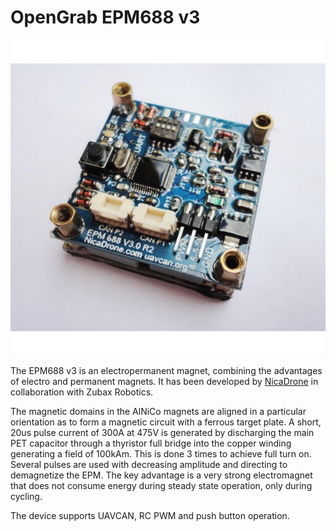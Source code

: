 # OpenGrab EPM688 v3

<img src="image.jpg" class="thumbnail" title="Top view">

The EPM688 v3 is an electropermanent magnet, combining the advantages of electro and permanent magnets.
It has been developed by [NicaDrone](http://nicadrone.com) in collaboration with Zubax Robotics.

The magnetic domains in the AlNiCo magnets are aligned in a particular orientation as to form a magnetic circuit
with a ferrous target plate.
A short, 20us pulse current of 300A at 475V is generated by discharging the main PET capacitor through a
thyristor full bridge into the copper winding generating a field of 100kAm.
This is done 3 times to achieve full turn on.
Several pulses are used with decreasing amplitude and directing to demagnetize the EPM.
The key advantage is a very strong electromagnet that does not consume energy during steady state operation,
only during cycling.

The device supports UAVCAN, RC PWM and push button operation.
